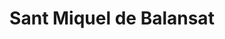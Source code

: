 ---
title: Sant Miquel de Balansat
url: /sant-miquel-de-balansat/
latitude: 39.053
longitude: 1.437
---